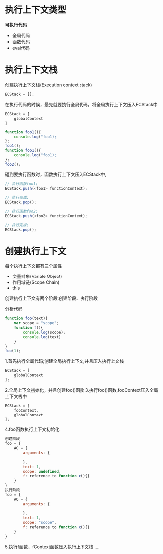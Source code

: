 # 执行上下文类型
 **可执行代码**
 * 全局代码
 * 函数代码
 * eval代码

# 执行上下文栈
创建执行上下文栈(Execution context stack)
```js
ECStack = [];
```
在执行代码的时候，最先就要执行全局代码，将全局执行上下文压入ECStack中
```js
ECStack = [
    globalContext
]
```
```js
function foo1(){
    console.log("foo1);
};
foo1();
function foo1(){
    console.log("foo1);
};
foo2();
```
碰到要执行函数时，函数执行上下文压入ECStack中,
```js
// 执行函数foo1;
ECStack.push(<foo1> functionContext);

// 执行完成;
ECStack.pop();

// 执行函数foo2;
ECStack.push(<foo2> functionContext);

// 执行完成;
ECStack.pop();
```
# 创建执行上下文
每个执行上下文都有三个属性
* 变量对象(Variale Object)
* 作用域链(Scope Chain)
* this 

创建执行上下文有两个阶段:创建阶段、执行阶段

分析代码
```js
function foo(text){
    var scope = "scope";
    function f(){
        console.log(scope);
        console.log(text)
    }
}
foo(1);
```
1.首先执行全局代码;创建全局执行上下文,并且压入执行上文栈
```js
ECStack = [
    globalContext
];
```
2.全局上下文初始化，并且创建foo()函数
3.执行foo()函数,fooContext压入全局上下文栈中
```js
ECStack = [
    fooContext,
    globalContext
];
```
4.foo函数执行上下文初始化
```js
创建阶段
foo = {
    AO = {
        arguments: {
            
        },
        text: 1,
        scope: undefined,
        f: reference to function c(){}
    }
}
执行阶段
foo = {
    AO = {
        arguments: {
            
        },
        text: 1,
        scope: "scope",
        f: reference to function c(){}
    }
}
```
5.执行f函数，fContext函数压入执行上下文栈
....